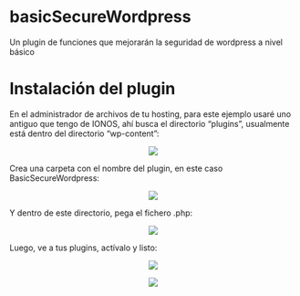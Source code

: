 # basicSecureWordpress
 Un plugin de funciones que mejorarán la seguridad de wordpress a nivel básico

# Instalación del plugin


En el administrador de archivos de tu hosting, para este ejemplo usaré uno antiguo que tengo de IONOS, ahí busca el directorio “plugins”, usualmente está dentro del directorio “wp-content”:
<p align="center">
  <img src="Imágenes_ejemplo/1.png">
</p>

Crea una carpeta con el nombre del plugin, en este caso BasicSecureWordpress:
<p align="center">
  <img src="Imágenes_ejemplo/2.png">
</p>

Y dentro de este directorio, pega el fichero .php:
<p align="center">
  <img src="Imágenes_ejemplo/3.png">
</p>

Luego, ve a tus plugins, actívalo y listo:
<p align="center">
  <img src="Imágenes_ejemplo/4.png">
</p>

<p align="center">
  <img src="Imágenes_ejemplo/5.png">
</p>
